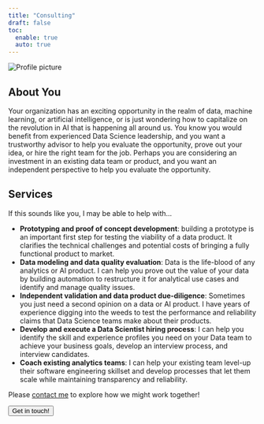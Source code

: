 ```yaml
---
title: "Consulting"
draft: false
toc:
  enable: true
  auto: true
---
```



<div class="side-image">
<img src="/images/hasha_profile.jpg" alt="Profile picture">
</div>

<div class="side-image-main">

## About You

Your organization has an exciting opportunity in the realm of data, machine learning, or artificial 
intelligence, or is just wondering how to capitalize on the revolution in AI that is happening all 
around us.  You know you would benefit from experienced Data Science leadership, and you want a trustworthy 
advisor to help you evaluate the opportunity, prove out your idea, or hire the right team for the job. 
Perhaps you are considering an investment in an existing data team or product, and you want an 
independent perspective to help you evaluate the opportunity.

## Services

If this sounds like you, I may be able to help with...

* **Prototyping and proof of concept development**: building a prototype is an important first step 
  for testing the viability of a data product.  It clarifies the technical challenges and potential costs
  of bringing a fully functional product to market. 
* **Data modeling and data quality evaluation**: Data is the life-blood of any analytics or AI product.  I
  can help you prove out the value of your data by building automation to restructure it for analytical use cases and
  identify and manage quality issues.
* **Independent validation and data product due-diligence**: Sometimes you just need a second opinion on a
  data or AI product.  I have years of experience digging into the weeds to test the performance and reliability
  claims that Data Science teams make about their products. 
* **Develop and execute a Data Scientist hiring process**: I can help you identify the skill and experience profiles you 
  need on your Data team to achieve your business goals, develop an interview process, and interview candidates.    
* **Coach existing analytics teams**: I can help your existing team level-up their software engineering skillset and
  develop processes that let them scale while maintaining transparency and reliability.

Please [contact me](/contact/) to explore how we might work together!

<button class="contact-button" role="button" onclick="window.location.href='/contact/';">Get in touch!</button>

</div>